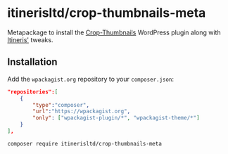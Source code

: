# itinerisltd/crop-thumbnails-meta

Metapackage to install the [Crop-Thumbnails](https://wordpress.org/plugins/crop-thumbnails/) WordPress plugin along with [Itineris'](https://www.itineris.co.uk/) tweaks.

## Installation

Add the `wpackagist.org` repository to your `composer.json`:

```json
"repositories":[
    {
        "type":"composer",
        "url":"https://wpackagist.org",
        "only": ["wpackagist-plugin/*", "wpackagist-theme/*"]
    }
],
```

```bash
composer require itinerisltd/crop-thumbnails-meta
```
